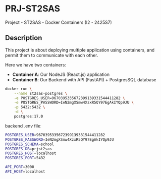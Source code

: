 # PRJ-ST2SAS
 Project - ST2SAS - Docker Containers (I2 - 2425S7)

## Description

This project is about deploying multiple application using containers, and permit them to communicate with each other.

Here we have two containers:
- **Container A**: Our NodeJS (React.js) application
- **Container B**: Our Backend with API (FastAPI) + PostgresSQL database

```bash
docker run \
    --name st2sas-postgres \
    -e POSTGRES_USER=9670395335672399139331544411282 \
    -e POSTGRES_PASSWORD=IeN2mgXSmw4XzxR5QY97EgAkIYQp9JU \
    -p 5432:5432 \
    -d \
    postgres:17.0
```

backend .env file:
```bash
POSTGRES_USER=9670395335672399139331544411282
POSTGRES_PASSWORD=IeN2mgXSmw4XzxR5QY97EgAkIYQp9JU
POSTGRES_SCHEMA=school
POSTGRES_DB=prjst2sas
POSTGRES_HOST=localhost
POSTGRES_PORT=5432

API_PORT=3000
API_HOST=localhost
```